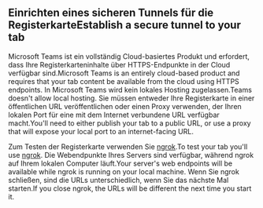 ## <a name="establish-a-secure-tunnel-to-your-tab"></a><span data-ttu-id="71172-101">Einrichten eines sicheren Tunnels für die Registerkarte</span><span class="sxs-lookup"><span data-stu-id="71172-101">Establish a secure tunnel to your tab</span></span>

<span data-ttu-id="71172-102">Microsoft Teams ist ein vollständig Cloud-basiertes Produkt und erfordert, dass Ihre Registerkarteninhalte über HTTPS-Endpunkte in der Cloud verfügbar sind.</span><span class="sxs-lookup"><span data-stu-id="71172-102">Microsoft Teams is an entirely cloud-based product and requires that your tab content be available from the cloud using HTTPS endpoints.</span></span> <span data-ttu-id="71172-103">In Microsoft Teams wird kein lokales Hosting zugelassen.</span><span class="sxs-lookup"><span data-stu-id="71172-103">Teams doesn't allow local hosting.</span></span> <span data-ttu-id="71172-104">Sie müssen entweder Ihre Registerkarte in einer öffentlichen URL veröffentlichen oder einen Proxy verwenden, der Ihren lokalen Port für eine mit dem Internet verbundene URL verfügbar macht.</span><span class="sxs-lookup"><span data-stu-id="71172-104">You'll need to either publish your tab to a public URL, or use a proxy that will expose your local port to an internet-facing URL.</span></span>

<span data-ttu-id="71172-105">Zum Testen der Registerkarte verwenden Sie [ngrok](https://ngrok.com/docs).</span><span class="sxs-lookup"><span data-stu-id="71172-105">To test your tab you'll use [ngrok](https://ngrok.com/docs).</span></span> <span data-ttu-id="71172-106">Die Webendpunkte Ihres Servers sind verfügbar, während ngrok auf Ihrem lokalen Computer läuft.</span><span class="sxs-lookup"><span data-stu-id="71172-106">Your server's web endpoints will be available while ngrok is running on your local machine.</span></span> <span data-ttu-id="71172-107">Wenn Sie ngrok schließen, sind die URLs unterschiedlich, wenn Sie das nächste Mal starten.</span><span class="sxs-lookup"><span data-stu-id="71172-107">If you close ngrok, the URLs will be different the next time you start it.</span></span>